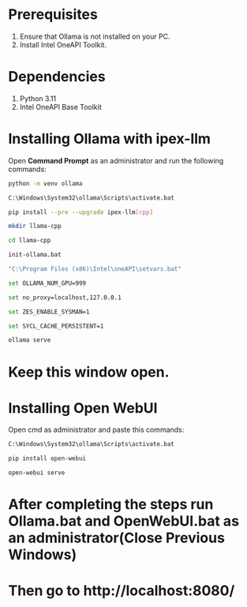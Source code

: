 # Prerequisites

1. Ensure that Ollama is not installed on your PC.
2. Install Intel OneAPI Toolkit.

# Dependencies

1. Python 3.11
2. Intel OneAPI Base Toolkit

# Installing Ollama with ipex-llm

Open **Command Prompt** as an administrator and run the following commands:

```bash
python -m venv ollama

C:\Windows\System32\ollama\Scripts\activate.bat

pip install --pre --upgrade ipex-llm[cpp]

mkdir llama-cpp

cd llama-cpp

init-ollama.bat

"C:\Program Files (x86)\Intel\oneAPI\setvars.bat"

set OLLAMA_NUM_GPU=999

set no_proxy=localhost,127.0.0.1

set ZES_ENABLE_SYSMAN=1

set SYCL_CACHE_PERSISTENT=1

ollama serve

```
# Keep this window open.

 # Installing Open WebUI
 Open cmd as administrator and paste this commands:
```bash
C:\Windows\System32\ollama\Scripts\activate.bat

pip install open-webui

open-webui serve

```

 # After completing the steps run Ollama.bat and OpenWebUI.bat as an administrator(Close Previous Windows)
 # Then go to http://localhost:8080/
